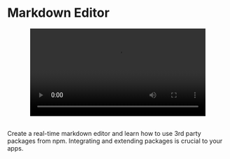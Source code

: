 # Markdown Editor

<div align="center" ><video src='https://user-images.githubusercontent.com/18037904/145699037-dfa50928-97ba-409c-800e-9be8db95b617.mp4' width="400"/></div>

<br>

Create a real-time markdown editor and learn how to use 3rd party packages from npm. Integrating and extending packages is crucial to your apps.
